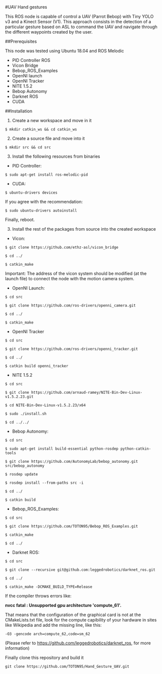 #UAV Hand gestures

This ROS node is capable of control a UAV (Parrot Bebop) with Tiny YOLO v3 and a Kinect Sensor (V1). This approach consists in the detection of a particular gesture based on ASL to command the UAV and navigate through the different waypoints created by the user.

##Prerequisites

This node was tested using Ubuntu 18.04 and ROS Melodic

+ PID Controller ROS
+ Vicon Bridge
+ Bebop_ROS_Examples
+ OpenNI launch
+ OpenNI Tracker
+ NITE 1.5.2
+ Bebop Autonomy
+ Darknet ROS
+ CUDA

##Installation

1. Create a new workspace and move in it

``$ mkdir catkin_ws && cd catkin_ws``

2. Create a source file and move into it

``$ mkdir src && cd src``

3. Install the following resources from binaries

- PID Controller:

``$ sudo apt-get install ros-melodic-pid``

- CUDA:

``$ ubuntu-drivers devices``

If you agree with the recommendation:

``$ sudo ubuntu-drivers autoinstall``

Finally, reboot.

3. Install the rest of the packages from source into the created workspace

- Vicon:

``$ git clone https://github.com/ethz-asl/vicon_bridge``

``$ cd ../``

``$ catkin_make``


Important: The address of the vicon system should be modified (at the launch file) to connect the node with the motion camera system.


- OpenNI Launch:

``$ cd src``

``$ git clone https://github.com/ros-drivers/openni_camera.git ``

``$ cd ../``

``$ catkin_make``

- OpenNI Tracker

``$ cd src``

``$ git clone https://github.com/ros-drivers/openni_tracker.git``

``$ cd ../``

``$ catkin build openni_tracker``


- NITE 1.5.2

``$ cd src``

``$ git clone https://github.com/arnaud-ramey/NITE-Bin-Dev-Linux-v1.5.2.23.git``

``$ cd NITE-Bin-Dev-Linux-v1.5.2.23/x64``

``$ sudo ./install.sh``

``$ cd ../../``

- Bebop Autonomy:

``$ cd src``

``$ sudo apt-get install build-essential python-rosdep python-catkin-tools``

``$ git clone https://github.com/AutonomyLab/bebop_autonomy.git src/bebop_autonomy``

``$ rosdep update``

``$ rosdep install --from-paths src -i``

``$ cd ../``

``$ catkin build``


- Bebop_ROS_Examples:

``$ cd src``

``$ git clone https://github.com/TOTON95/Bebop_ROS_Examples.git``

``$ catkin_make``

``$ cd ../``

- Darknet ROS:

``$ cd src``

``$ git clone --recursive git@github.com:leggedrobotics/darknet_ros.git``

``$ cd ../``

``$ catkin_make -DCMAKE_BUILD_TYPE=Release``

If the compiler throws errors like:

**nvcc fatal : Unsupported gpu architecture 'compute_61'.**

That means that the configuration of the graphical card is not at the CMakeLists.txt file, look for the compute capibility of your hardware in sites like Wikipedia and add the missing line, like this:

``-O3 -gencode arch=compute_62,code=sm_62``

(Please refer to https://github.com/leggedrobotics/darknet_ros, for more information)

Finally clone this repository and build it 

``git clone https://github.com/TOTON95/Hand_Gesture_UAV.git``


